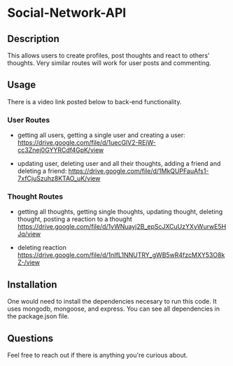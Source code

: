 # Social-Network-API

## Description
This allows users to create profiles, post thoughts and react to others' thoughts. Very similar routes will work for user posts and commenting. 

## Usage
There is a video link posted below to back-end functionality. 

### User Routes
- getting all users, getting a single user and creating a user:
https://drive.google.com/file/d/1uecGlV2-REjW-cc3Znej0GYYRCdf4GpK/view

- updating user, deleting user and all their thoughts, adding a friend and deleting a friend: 
https://drive.google.com/file/d/1MkQUPFauAfs1-7xfCjuSzuhz8KTAO_uK/view

### Thought Routes
- getting all thoughts, getting single thoughts, updating thought, deleting thought, posting a reaction to a thought
https://drive.google.com/file/d/1yWNuayj2B_epScJXCuUzYXyWurwE5HJq/view

- deleting reaction 
https://drive.google.com/file/d/1nIfL1NNUTRY_gWB5wR4fzcMXY53O8kZ-/view

## Installation
One would need to install the dependencies necesary to run this code. It uses mongodb, mongoose, and express. You can see all dependencies in the package.json file. 

## Questions
Feel free to reach out if there is anything you're curious about. 
